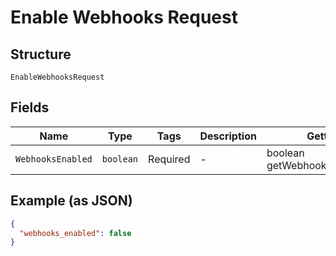 
# Enable Webhooks Request

## Structure

`EnableWebhooksRequest`

## Fields

| Name | Type | Tags | Description | Getter | Setter |
|  --- | --- | --- | --- | --- | --- |
| `WebhooksEnabled` | `boolean` | Required | - | boolean getWebhooksEnabled() | setWebhooksEnabled(boolean webhooksEnabled) |

## Example (as JSON)

```json
{
  "webhooks_enabled": false
}
```

